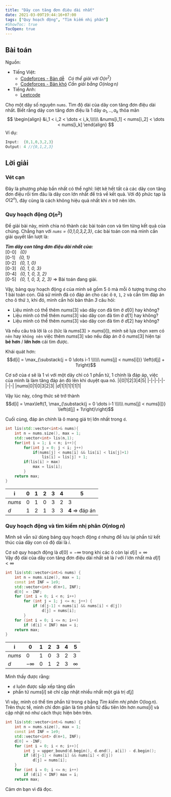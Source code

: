 ```yaml
---
title: "Dãy con tăng đơn điệu dài nhất"
date: 2021-03-09T19:44:16+07:00
tags: ["Quy hoạch động", "Tìm kiếm nhị phân"]
#ShowToc: true
TocOpen: true
---
```


## Bài toán 
Nguồn: 
- Tiếng Việt:
    - [Codeforces - Bản dễ](https://codeforces.com/group/FLVn1Sc504/contest/274501/problem/F)&nbsp;&nbsp;&nbsp;*Có thể giải với $O(n^2)$*
    - [Codeforces - Bản khó](https://codeforces.com/group/FLVn1Sc504/contest/274501/problem/G)&nbsp;*Cần giải bằng $O(n\log n)$*
- Tiếng Anh:
    - [Leetcode](https://leetcode.com/problems/longest-increasing-subsequence/)

Cho một dãy số nguyên `nums`. Tìm độ dài của dãy con tăng đơn điệu dài nhất.
Biết rằng dãy con tăng đơn điệu là 1 dãy $a_1,..,a_k$ thỏa mãn 
$$
\begin{align}
    &i_1 < i_2 < \dots < i_k,\\\\\\
    &nums[i_1] < nums[i_2] < \dots < nums[i_k]
\end{align}
$$
Ví dụ:
```cpp
Input:  {0,1,0,3,2,3}
Output: 4 //{0,1,2,3}
```
## Lời giải
### Vét cạn
Đây là phương pháp bần nhất có thể nghĩ: liệt kê hết tất cả các dãy con tăng đơn điệu rồi tìm đâu là dãy con lớn nhất để trả về kết quả. Với độ phức tạp là $O(2^n),$ đây cũng là cách không hiệu quả nhất khi $n$ trở nên lớn.
### Quy hoạch động $O(n^2)$
Để giải bài này, mình chia nó thành các bài toán con và tìm từng kết quả của chúng. Chẳng hạn với *`nums` = {0,1,0,3,2,3}*, các bài toán con mà mình cần giải quyết lần lượt là: 

***Tìm dãy con tăng đơn điệu dài nhất của:***\
    [0-0]&nbsp;&nbsp;&nbsp;*{0}*\
    [0-1]&nbsp;&nbsp;&nbsp;*{0, 1}*\
    [0-2]&nbsp;&nbsp;&nbsp;*{0, 1, 0}*\
    [0-3]&nbsp;&nbsp;&nbsp;*{0, 1, 0, 3}*\
    [0-4]&nbsp;&nbsp;&nbsp;*{0, 1, 0, 3, 2}*\
    [0-5]&nbsp;&nbsp;&nbsp;*{0, 1, 0, 3, 2, 3}* $\Rightarrow$ Bài toán đang giải.

Vậy, bảng quy hoạch động `d` của mình sẽ gồm 5 ô mà mỗi ô tượng trưng cho 1 bài toán con. Giả sử mình đã có đáp án cho các ô `0`, `1`, `2` và cần tìm đáp án cho ô thứ `3`, khi đó, mình cần hỏi bản thân *3* câu hỏi:
- Liệu mình có thể thêm $nums[3]$ vào dãy con đã tìm ở $d[0]$ hay không?
- Liệu mình có thể thêm $nums[3]$ vào dãy con đã tìm ở $d[1]$ hay không?
- Liệu mình có thể thêm $nums[3]$ vào dãy con đã tìm ở $d[2]$ hay không?

Và nếu câu trà lời là `có` (tức là $nums[3] > nums[i]$), mình sẽ lựa chọn xem có `nên` hay `không nên` việc thêm $nums[3]$ vào nếu đáp án ở ô $nums[3]$ hiện tại **bé hơn** / **lớn hơn** cái tìm được.

Khái quát hơn:
$$d[i] = \max_{\substack{j = 0 \dots i-1 \\\\\\ nums[j] < nums[i]}} \left(d[j] + 1\right)$$

Cơ sở của `d` sẽ là 1 vì với một dãy chỉ có 1 phần tử, 1 chính là đáp áp, việc của mình là làm tăng đáp án đó lên khi duyệt qua nó.
|i|0|1|2|3|4|5|
|-|-|-|-|-|-|-|
|$nums$|0|1|0|3|2|3|
|$d$|1|1|1|1|1|1|

Vậy lúc này, công thức sẽ trở thành $$d[i] = \max\left(1, \max_{\substack{j = 0 \dots i-1 \\\\\\ nums[j] < nums[i]}} \left(d[j] + 1\right)\right)$$

Cuối cùng, đáp án chính là ô mang giá trị lớn nhất trong `d`.
```cpp
int lis(std::vector<int>& nums){
    int n = nums.size(), max = 1;
    std::vector<int> lis(n,1);
    for(int i = 1; i < n; i++){
        for(int j = 0; j < i; j++)
            if(nums[j] < nums[i] && lis[i] < lis[j]+1)
                lis[i] = lis[j] + 1;
        if(lis[i] > max)
            max = lis[i];
        }
    return max;
}
```
|i|0|1|2|3|4|5|
|-|-|-|-|-|-|-|
|$nums$|0|1|0|3|2|3|
|$d$|1|2|1|3|3|**4** $\Rightarrow$ đáp án|
### Quy hoạch động và tìm kiếm nhị phân $O(n\log n)$
Mình sẽ vẫn sử dùng bảng quy hoạch động `d` nhưng để lưu lại phần tử kết thúc của dãy con có độ dài là $i$. 

Cơ sở quy hoạch động là $d[0] = -\infty$ trong khi các ô còn lại $d[i] = \infty$ \
Vậy độ dài của dãy con tăng đơn điệu dài nhất sẽ là $l$ với $l$ lớn nhất mà $d[l] < \infty$
```cpp
int lis(std::vector<int>& nums) {
    int n = nums.size(), max = 1;
    const int INF = 1e9;
    std::vector<int> d(n+1, INF);
    d[0] = -INF;
    for (int i = 0; i < n; i++)
        for (int j = 1; j <= n; j++) {
            if (d[j-1] < nums[i] && nums[i] < d[j])
                d[j] = nums[i];
        }
    for (int i = 0; i <= n; i++)
        if (d[i] < INF) max = i;
    return max;
}
```
|i|0|1|2|3|4|5|
|-|-|-|-|-|-|-|
|$nums$|0|1|0|3|2|3|
|$d$|$-\infty$|0|1|2|3|$\infty$|

Mình thấy được rằng:
- `d` luôn được sắp xếp tăng dần
- phần tử $nums[i]$ sẽ chỉ cập nhật nhiều nhất một giá trị $d[j]$

Vì vậy, mình có thể tìm phần tử trong `d` bằng *Tìm kiếm nhị phân* O($\log n$). Trên thực tế, mình chỉ đơn giản là tìm phần tử đầu tiên lớn hơn $nums[i]$ và cập nhật nó như cách thực hiện bên trên.
```cpp
int lis(std::vector<int>& nums) {
    int n = nums.size(), max = 1;
    const int INF = 1e9;
    std::vector<int> d(n+1, INF);
    d[0] = -INF;
    for (int i = 0; i < n; i++){
        int j = upper_bound(d.begin(), d.end(), a[i]) - d.begin();
        if (d[j-1] < nums[i] && nums[i] < d[j])
            d[j] = nums[i];
    }
    for (int i = 0; i <= n; i++)
        if (d[i] < INF) max = i;
    return max;
```
Cảm ơn bạn vì đã đọc.